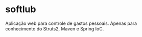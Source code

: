 # softlub

Aplicação web para controle de gastos pessoais. Apenas para conhecimento do Struts2, Maven e Spring IoC.
